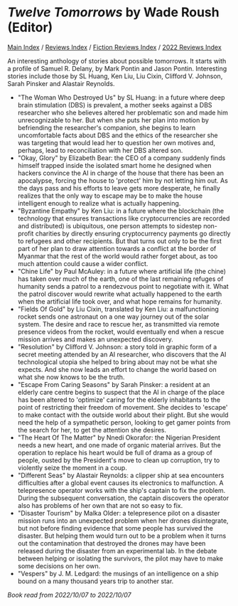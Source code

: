 # *Twelve Tomorrows* by Wade Roush (Editor)

[Main Index](../../../README.md) / [Reviews Index](../../README.md) / [Fiction Reviews Index](../README.md) / [2022 Reviews Index](README.md)

An interesting anthology of stories about possible tomorrows. It starts with a profile of Samuel R. Delany, by Mark Pontin and Jason Pontin. Interesting stories include those by SL Huang, Ken Liu, Liu Cixin, Clifford V. Johnson, Sarah Pinsker and Alastair Reynolds.
- "The Woman Who Destroyed Us" by SL Huang: in a future where deep brain stimulation (DBS) is prevalent, a mother seeks against a DBS researcher who she believes altered her problematic son and made him unrecognizable to her. But when she puts her plan into motion by befriending the researcher's companion, she begins to learn uncomfortable facts about DBS and the ethics of the researcher she was targeting that would lead her to question her own motives and, perhaps, lead to reconciliation with her DBS altered son.
- "Okay, Glory" by Elizabeth Bear: the CEO of a company suddenly finds himself trapped inside the isolated smart home he designed when hackers convince the AI in charge of the house that there has been an apocalypse, forcing the house to 'protect' him by not letting him out. As the days pass and his efforts to leave gets more desperate, he finally realizes that the only way to escape may be to make the house intelligent enough to realize what is actually happening.
- "Byzantine Empathy" by Ken Liu: in a future where the blockchain (the technology that ensures transactions like cryptocurrencies are recorded and distributed) is ubiquitous, one person attempts to sidestep non-profit charities by directly ensuring cryptocurrency payments go directly to refugees and other recipients. But that turns out only to be the first part of her plan to draw attention towards a conflict at the border of Myanmar that the rest of the world would rather forget about, as too much attention could cause a wider conflict.
- "Chine Life" by Paul McAuley: in a future where artificial life (the chine) has taken over much of the earth, one of the last remaining refuges of humanity sends a patrol to a rendezvous point to negotiate with it. What the patrol discover would rewrite what actually happened to the earth when the artificial life took over, and what hope remains for humanity.
- "Fields Of Gold" by Liu Cixin, translated by Ken Liu: a malfunctioning rocket sends one astronaut on a one way journey out of the solar system. The desire and race to rescue her, as transmitted via remote presence videos from the rocket, would eventually end when a rescue mission arrives and makes an unexpected discovery.
- "Resolution" by Clifford V. Johnson: a story told in graphic form of a secret meeting attended by an AI researcher, who discovers that the AI technological utopia she helped to bring about may not be what she expects. And she now leads an effort to change the world based on what she now knows to be the truth.
- "Escape From Caring Seasons" by Sarah Pinsker: a resident at an elderly care centre begins to suspect that the AI in charge of the place has been altered to 'optimize' caring for the elderly inhabitants to the point of restricting their freedom of movement. She decides to 'escape' to make contact with the outside world about their plight. But she would need the help of a sympathetic person, looking to get gamer points from the search for her, to get the attention she desires.
- "The Heart Of The Matter" by Nnedi Okorafor: the Nigerian President needs a new heart, and one made of organic material arrives. But the operation to replace his heart would be full of drama as a group of people, ousted by the President's move to clean up corruption, try to violently seize the moment in a coup.
- "Different Seas" by Alastair Reynolds: a clipper ship at sea encounters difficulties after a global event causes its electronics to malfunction. A telepresence operator works with the ship's captain to fix the problem. During the subsequent conversation, the captain discovers the operator also has problems of her own that are not so easy to fix.
- "Disaster Tourism" by Malka Older: a telepresence pilot on a disaster mission runs into an unexpected problem when her drones disintegrate, but not before finding evidence that some people has survived the disaster. But helping them would turn out to be a problem when it turns out the contamination that destroyed the drones may have been released during the disaster from an experimental lab. In the debate between helping or isolating the survivors, the pilot may have to make some decisions on her own.
- "Vespers" by J. M. Ledgard: the musings of an intelligence on a ship bound on a many thousand years trip to another star. 

*Book read from 2022/10/07 to 2022/10/07*
